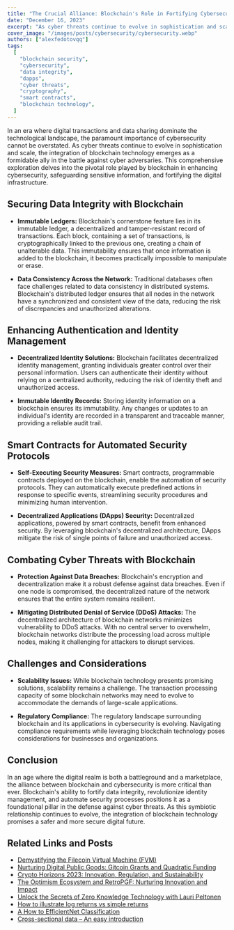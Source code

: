 ```yaml
---
title: "The Crucial Alliance: Blockchain's Role in Fortifying Cybersecurity"
date: "December 16, 2023"
excerpt: "As cyber threats continue to evolve in sophistication and scale, the integration of blockchain technology emerges as a formidable ally in the battle against cyber adversaries."
cover_image: "/images/posts/cybersecurity/cybersecurity.webp"
authors: ["alexfedotovqq"]
tags:
  [
    "blockchain security",
    "cybersecurity",
    "data integrity",
    "dapps",
    "cyber threats",
    "cryptography",
    "smart contracts",
    "blockchain technology",
  ]
---
```


In an era where digital transactions and data sharing dominate the technological landscape, the paramount importance of cybersecurity cannot be overstated. As cyber threats continue to evolve in sophistication and scale, the integration of blockchain technology emerges as a formidable ally in the battle against cyber adversaries. This comprehensive exploration delves into the pivotal role played by blockchain in enhancing cybersecurity, safeguarding sensitive information, and fortifying the digital infrastructure.

## Securing Data Integrity with Blockchain

- **Immutable Ledgers:**
  Blockchain's cornerstone feature lies in its immutable ledger, a decentralized and tamper-resistant record of transactions. Each block, containing a set of transactions, is cryptographically linked to the previous one, creating a chain of unalterable data. This immutability ensures that once information is added to the blockchain, it becomes practically impossible to manipulate or erase.

- **Data Consistency Across the Network:**
  Traditional databases often face challenges related to data consistency in distributed systems. Blockchain's distributed ledger ensures that all nodes in the network have a synchronized and consistent view of the data, reducing the risk of discrepancies and unauthorized alterations.

## Enhancing Authentication and Identity Management

- **Decentralized Identity Solutions:**
  Blockchain facilitates decentralized identity management, granting individuals greater control over their personal information. Users can authenticate their identity without relying on a centralized authority, reducing the risk of identity theft and unauthorized access.

- **Immutable Identity Records:**
  Storing identity information on a blockchain ensures its immutability. Any changes or updates to an individual's identity are recorded in a transparent and traceable manner, providing a reliable audit trail.

## Smart Contracts for Automated Security Protocols

- **Self-Executing Security Measures:**
  Smart contracts, programmable contracts deployed on the blockchain, enable the automation of security protocols. They can automatically execute predefined actions in response to specific events, streamlining security procedures and minimizing human intervention.

- **Decentralized Applications (DApps) Security:**
  Decentralized applications, powered by smart contracts, benefit from enhanced security. By leveraging blockchain's decentralized architecture, DApps mitigate the risk of single points of failure and unauthorized access.

## Combating Cyber Threats with Blockchain

- **Protection Against Data Breaches:**
  Blockchain's encryption and decentralization make it a robust defense against data breaches. Even if one node is compromised, the decentralized nature of the network ensures that the entire system remains resilient.

- **Mitigating Distributed Denial of Service (DDoS) Attacks:**
  The decentralized architecture of blockchain networks minimizes vulnerability to DDoS attacks. With no central server to overwhelm, blockchain networks distribute the processing load across multiple nodes, making it challenging for attackers to disrupt services.

## Challenges and Considerations

- **Scalability Issues:**
  While blockchain technology presents promising solutions, scalability remains a challenge. The transaction processing capacity of some blockchain networks may need to evolve to accommodate the demands of large-scale applications.

- **Regulatory Compliance:**
  The regulatory landscape surrounding blockchain and its applications in cybersecurity is evolving. Navigating compliance requirements while leveraging blockchain technology poses considerations for businesses and organizations.

## Conclusion

In an age where the digital realm is both a battleground and a marketplace, the alliance between blockchain and cybersecurity is more critical than ever. Blockchain's ability to fortify data integrity, revolutionize identity management, and automate security processes positions it as a foundational pillar in the defense against cyber threats. As this symbiotic relationship continues to evolve, the integration of blockchain technology promises a safer and more secure digital future.

## Related Links and Posts

- [Demystifying the Filecoin Virtual Machine (FVM)](https://dspyt.com/Filecoin-architecture)
- [Nurturing Digital Public Goods: Gitcoin Grants and Quadratic Funding](https://dspyt.com/influence-gitcoin-grants)
- [Crypto Horizons 2023: Innovation, Regulation, and Sustainability](https://dspyt.com/Crypto-Horizons-2023-Navigating-Innovation-Regulation-and-Sustainability)
- [The Optimism Ecosystem and RetroPGF: Nurturing Innovation and Impact](https://dspyt.com/optimism-ecosystem-and-retro-pgf)
- [Unlock the Secrets of Zero Knowledge Technology with Lauri Peltonen](https://dspyt.com/zero-knowledge-technology)
- [How to illustrate log returns vs simple returns](https://dspyt.com/simple-returns-log-return-and-volatility-simple-introduction)
- [A How to EfficientNet Classification](https://dspyt.com/efficientnet-classification)
- [Cross-sectional data – An easy introduction](https://dspyt.com/cross-sectional-data-an-easy-introduction)
